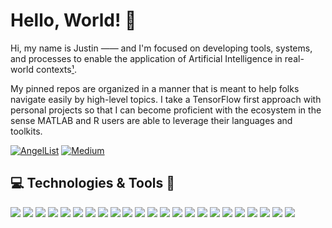 # Hello, World! 👋 

Hi, my name is Justin —— and I'm focused on developing tools, systems, and processes to enable the application of Artificial Intelligence in real-world contexts[¹](https://www.sei.cmu.edu/our-work/artificial-intelligence-engineering/).

My pinned repos are organized in a manner that is meant to help folks navigate easily by high-level topics. I take a TensorFlow first approach with personal projects so that I can become proficient with the ecosystem in the sense MATLAB and R users are able to leverage their languages and toolkits.

[![AngelList](https://img.shields.io/badge/AngelList-%23D4D4D4.svg?style=for-the-badge&logo=AngelList&logoColor=black)](https://angel.co/u/justingoheen) [![Medium](https://img.shields.io/badge/Medium-12100E?style=for-the-badge&logo=medium&logoColor=white)](https://theaiengineer.medium.com)

## 💻 Technologies & Tools 🔧 
[![](https://img.shields.io/badge/OS-MacOS-informational?style=flat&logo=apple&logoColor=white&color=2bbc8a)](#)
[![](https://img.shields.io/badge/Editor-VS_Code-informational?style=flat&logo=visualstudiocode&logoColor=white&color=2bbc8a)](#)
[![](https://img.shields.io/badge/Code-Python-informational?style=flat&logo=python&logoColor=white&color=2bbc8a)](#)
[![](https://img.shields.io/badge/Code-TensorFlow-informational?style=flat&logo=tensorflow&logoColor=white&color=2bbc8a)](#)
[![](https://img.shields.io/badge/Code-Jax-informational?style=flat&logo=google&logoColor=white&color=2bbc8a)](#)
[![](https://img.shields.io/badge/Code-Pandas-informational?style=flat&logo=pandas&logoColor=white&color=2bbc8a)](#)
[![](https://img.shields.io/badge/Cloud-GCP-informational?style=flat&logo=googlecloud&logoColor=white&color=2bbc8a)](#)
[![](https://img.shields.io/badge/Cloud-Vertex_AI-informational?style=flat&logo=googlecloud&logoColor=white&color=2bbc8a)](#)
[![](https://img.shields.io/badge/Data-GCP_Storage-informational?style=flat&logo=googlecloud&logoColor=white&color=2bbc8a)](#)
[![](https://img.shields.io/badge/Data-Kafka-informational?style=flat&logo=Apache&logoColor=white&color=2bbc8a)](#)
[![](https://img.shields.io/badge/Data-PyArrow-informational?style=flat&logo=apache&logoColor=white&color=2bbc8a)](#)
[![](https://img.shields.io/badge/Data_Apps-Plotly-informational?style=flat&logo=Plotly&logoColor=white&color=2bbc8a)](#)
[![](https://img.shields.io/badge/Data_Apps-Streamlit-informational?style=flat&logo=Streamlit&logoColor=white&color=2bbc8a)](#)
[![](https://img.shields.io/badge/Tools-GitHub-informational?style=flat&logo=github&logoColor=white&color=2bbc8a)](#)
[![](https://img.shields.io/badge/Tools-Gitkraken-informational?style=flat&logo=GitKraken&logoColor=white&color=2bbc8a)](#)
[![](https://img.shields.io/badge/Tools-Gitpod-informational?style=flat&logo=gitpod&logoColor=white&color=2bbc8a)](#)
[![](https://img.shields.io/badge/Tools-Vault-informational?style=flat&logo=vault&logoColor=white&color=2bbc8a)](#)
[![](https://img.shields.io/badge/Tools-Homebrew-informational?style=flat&logo=homebrew&logoColor=white&color=2bbc8a)](#)
[![](https://img.shields.io/badge/Tools-Miniconda-informational?style=flat&logo=anaconda&logoColor=white&color=2bbc8a)](#)
[![](https://img.shields.io/badge/Tools-Airflow-informational?style=flat&logo=apache&logoColor=white&color=2bbc8a)](#)
[![](https://img.shields.io/badge/GUIs-Tkinter-informational?style=flat&logo=python&logoColor=white&color=2bbc8a)](#)
[![](https://img.shields.io/badge/Docs-Material_MkDocs-informational?style=flat&logo=&logoColor=white&color=2bbc8a)](#)
[![](https://img.shields.io/badge/Code_Style-YAPF-informational?style=flat&logo=google&logoColor=white&color=2bbc8a)](#)


<!-- ![](https://img.shields.io/badge/Code-OpenAI-informational?style=flat&logo=openai&logoColor=white&color=2bbc8a) -->
<!-- ![](https://img.shields.io/badge/Code-Hugging_Face-informational?style=flat&logo=HuggingFace&logoColor=white&color=2bbc8a) -->
<!-- ![](https://img.shields.io/badge/GUIs-PySide6-informational?style=flat&logo=Qt&logoColor=white&color=2bbc8a) -->
<!-- ![](https://img.shields.io/badge/OS-Ubuntu-informational?style=flat&logo=ubuntu&logoColor=white&color=2bbc8a) -->
<!-- ![](https://img.shields.io/badge/Tools-Terminal-informational?style=flat&logo=apple&logoColor=white&color=2bbc8a) -->
<!-- ![](https://img.shields.io/badge/Tools-Screen-informational?style=flat&logo=gnu&logoColor=white&color=2bbc8a) -->
<!-- ![](https://img.shields.io/badge/Tools-Bash-informational?style=flat&logo=gnu&logoColor=white&color=2bbc8a) -->
<!-- ![](https://img.shields.io/badge/Tools-Awk-informational?style=flat&logo=gnu&logoColor=white&color=2bbc8a) -->
<!-- ![](https://img.shields.io/badge/Editor-Jupyter_Lab-informational?style=flat&logo=jupyter&logoColor=white&color=2bbc8a) -->
<!-- ![](https://img.shields.io/badge/Editor-Colab-informational?style=flat&logo=googlecolab&logoColor=white&color=2bbc8a) -->
<!-- ![](https://img.shields.io/badge/Editor-Vim-informational?style=flat&logo=vim&logoColor=white&color=2bbc8a) -->
